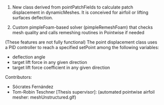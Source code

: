 1. New class derived from pointPatchFields to calculate patch displacement in dynamicMeshes. It is conceived for airfoil or lifting surfaces deflection.


2. Custom pimpleFoam-based solver (pimpleRemeshFoam) that checks mesh quality and calls remeshing routines in Pointwise if needed


(These features are not fully functional)
The point displacement class uses a PID controller to reach a specified setPoint among the following variables:
- deflection angle
- target lift force in any given direction
- target lift force coefficient in any given direction

Contributors:
- Sócrates Fernández
- Tom-Robin Teschner [Thesis supervisor]: (automated pointwise airfoil mesher: meshUnstructured.glf)
